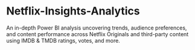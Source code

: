 # Netflix-Insights-Analytics
An in-depth Power BI analysis uncovering trends, audience preferences, and content performance across Netflix Originals and third-party content using IMDB &amp; TMDB ratings, votes, and more.
